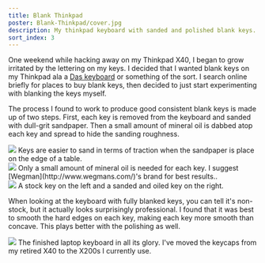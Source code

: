 ```yaml
---
title: Blank Thinkpad
poster: Blank-Thinkpad/cover.jpg
description: My thinkpad keyboard with sanded and polished blank keys.
sort_index: 3
---
```

One weekend while hacking away on my Thinkpad X40, I began to grow irritated by the lettering on my keys. I decided that I wanted blank keys on my Thinkpad ala a [Das keyboard](http://en.wikipedia.org/wiki/Das_Keyboard) or something of the sort. I search online briefly for places to buy blank keys, then decided to just start experimenting with blanking the keys myself.

The process I found to work to produce good consistent blank keys is made up of two steps. First, each key is removed from the keyboard and sanded with dull-grit sandpaper. Then a small amount of mineral oil is dabbed atop each key and spread to hide the sanding roughness.

<div class='captioned-image'>
    <img src="/things/Blank-Thinkpad/sanding-key.jpg">
    <span class='caption'>Keys are easier to sand in terms of traction when the sandpaper is place on the edge of a table.</span>
</div>

<div class='captioned-image'>
    <img src="/things/Blank-Thinkpad/dabbed-mineral-oil.jpg">
    <span class='caption'>Only a small amount of mineral oil is needed for each key. I suggest [Wegman](http://www.wegmans.com/)'s brand for best results..</span>
</div>

<div class='captioned-image'>
    <img src="/things/Blank-Thinkpad/two-keys.jpg">
    <span class='caption'>A stock key on the left and a sanded and oiled key on the right.</span>
</div>

When looking at the keyboard with fully blanked keys, you can tell it's non-stock, but it actually looks surprisingly professional. I found that it was best to smooth the hard edges on each key, making each key more smooth than concave. This plays better with the polishing as well.


<div class='captioned-image'>
    <img src="/things/Blank-Thinkpad/final-product.jpg">
    <span class='caption'>The finished laptop keyboard in all its glory. I've moved the keycaps from my retired X40 to the X200s I currently use.</span>
</div>
